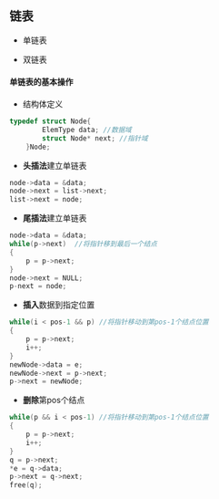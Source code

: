 ## 链表

* 单链表

* 双链表

#### 单链表的基本操作

* 结构体定义
```c
typedef struct Node{
        ElemType data; //数据域
        struct Node* next; //指针域
    }Node;
```

* **头插法**建立单链表
```c
node->data = &data;
node->next = list->next;
list->next = node;
```

* **尾插法**建立单链表
```c
node->data = &data;
while(p->next)  //将指针移到最后一个结点
{
    p = p->next;
}
node->next = NULL;
p-next = node;
```

* **插入**数据到指定位置
```c
while(i < pos-1 && p) //将指针移动到第pos-1个结点位置
{
    p = p->next;
    i++;
}
newNode->data = e;
newNode->next = p->next;
p->next = newNode;
```

* **删除**第pos个结点
```c
while(p && i < pos-1) //将指针移动到第pos-1个结点位置
{
    p = p->next;
    i++;
}
q = p->next;
*e = q->data;
p->next = q->next;
free(q);
```





